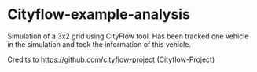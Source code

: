 
# Cityflow-example-analysis
Simulation of a 3x2 grid using CityFlow tool. Has been tracked one vehicle in the simulation and took the information of this vehicle. 


Credits to https://github.com/cityflow-project (Cityflow-Project)


